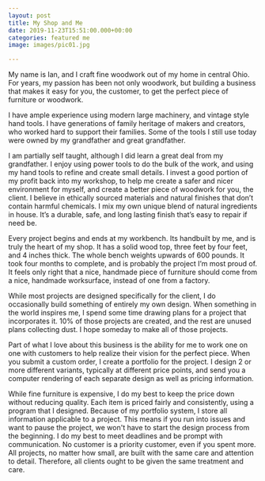 ```yaml
---
layout: post
title: My Shop and Me
date: 2019-11-23T15:51:00.000+00:00
categories: featured me
image: images/pic01.jpg

---
```

My name is Ian, and I craft fine woodwork out of my home in central Ohio. For years, my passion has been not only woodwork, but building a business that makes it easy for you, the customer, to get the perfect piece of furniture or woodwork.<!--more-->

I have ample experience using modern large machinery, and vintage style hand tools. I have generations of family heritage of makers and creators, who worked hard to support their families. Some of the tools I still use today were owned by my grandfather and great grandfather.

I am partially self taught, although I did learn a great deal from my
grandfather. I enjoy using power tools to do the bulk of the work, and using my
hand tools to refine and create small details. I invest a good portion of my
profit back into my workshop, to help me create a safer and nicer environment
for myself, and create a better piece of woodwork for you, the client. I believe
in ethically sourced materials and natural finishes that don’t contain harmful
chemicals. I mix my own unique blend of natural ingredients in house. It’s a
durable, safe, and long lasting finish that’s easy to repair if need be.

Every project begins and ends at my workbench. Its handbuilt by me, and is truly
the heart of my shop. It has a solid wood top, three feet by four feet, and 4
inches thick. The whole bench weights upwards of 600 pounds. It took four months
to complete, and is probably the project I’m most proud of. It feels only right
that a nice, handmade piece of furniture should come from a nice, handmade
worksurface, instead of one from a factory.

While most projects are designed specifically for the client, I do occasionally
build something of entirely my own design. When something in the world inspires
me, I spend some time drawing plans for a project that incorporates it. 10% of
those projects are created, and the rest are unused plans collecting dust. I
hope someday to make all of those projects.

Part of what I love about this business is the ability for me to work one on one
with customers to help realize their vision for the perfect piece. When you
submit a custom order, I create a portfolio for the project. I design 2 or more
different variants, typically at different price points, and send you a computer
rendering of each separate design as well as pricing information.

While fine furniture is expensive, I do my best to keep the price down without
reducing quality. Each item is priced fairly and consistently, using a program
that I designed. Because of my portfolio system, I store all information
applicable to a project. This means if you run into issues and want to pause the
project, we won't have to start the design process from the beginning. I do my
best to meet deadlines and be prompt with communication. No customer is a
priority customer, even if you spent more. All projects, no matter how small,
are built with the same care and attention to detail. Therefore, all clients
ought to be given the same treatment and care.